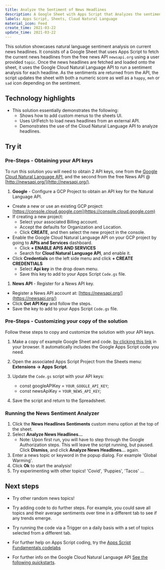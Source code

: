 ```yaml
---
title: Analyze the Sentiment of News Headlines
description: A Google Sheet with Apps Script that Analyzes the sentiment of news headlines retrieved for a user specified topic from a free News API.
labels: Apps Script, Sheets, Cloud Natural Language
material_icon: Feed
create_time: 2021-03-22
update_time: 2021-03-22
---
```


This solution showcases natural language sentiment analysis on current news headlines. It consists of a Google Sheet that uses Apps Script to fetch the current news headlines from the free news API `newsapi.org` using a user provided `topic`.
Once the news headlines are fetched and loaded onto the sheet, it uses the Google Cloud Natural Language API to run a sentiment analysis for each headline. 
As the sentiments are returned from the API, the script updates the sheet with both a numeric score as well as a `happy`, `meh` or `sad` icon depending on the sentiment.
 
## Technology highlights

- This solution essentially demonstrates the following:
   * Shows how to add custom menus to the sheets UI.
   * Uses UrlFetch to load news headlines from an external API.
   * Demonstrates the use of the Cloud Natural Language API to analyze headlines.

## Try it

### Pre-Steps - Obtaining your API keys
To run this solution you will need to obtain 2 API keys, one from the [Google Cloud Natural Language API](https://cloud.google.com/natural-language), and the second from the free News API @ [http://newsapi.org/](http://newsapi.org/).

1.  **Google** - Configure a GCP Project to obtain an API key for the Natural Language API.
   * Create a new or use an existing GCP project: [https://console.cloud.google.com](https://console.cloud.google.com) 
   * If creating a new project: 
      * Select your associated Billing account.
      * Accept the defaults for Organization and Location.
      * Click **CREATE**, and then select the new project in the console.
   * Enable the Google Cloud Natural Language API on your GCP project by going to **APIs and Services** dashboard.
      * Click **+ ENABLE APIS AND SERVICES**
      * Search for **Cloud Natural Language API**, and enable it.
   * Click **Credentials** on the left side menu and click **+ CREATE CREDENTIALS**
      * Select **Api key** in the drop down menu. 
      * Save this key to add to your Apps Script `Code.gs` file. 

1.  **News API** - Register for a News API key.
   * Register a News API account at: [https://newsapi.org/](https://newsapi.org/)
   * Click **Get API Key** and follow the steps.
   * Save the key to add to your Apps Script `Code.gs` file. 

### Pre-Steps - Customizing your copy of the solution
Follow these steps to copy and customize the solution with your API keys.

1. Make a copy of example Google Sheet and code.
   [by clicking this link](https://docs.google.com/spreadsheets/d/1XwxcB9W9dkNBu8sSag3cwvQxGLNAeMCxXcfjm9zS9H4/copy)
   in your browser. It automatically includes the Google Apps Script code
   you need.

1. Open the associated Apps Script Project from the Sheets menu: **Extensions -> Apps Script**.
1. Update the `Code.gs` script with your API keys:
   - const googleAPIKey = `YOUR_GOOGLE_API_KEY`;
   - const newsApiKey = `YOUR_NEWS_API_KEY`;
1. Save the script and return to the Spreadsheet.

### Running the News Sentiment Analyzer
1. Click the **News Headlines Sentiments** custom menu option at the top of the sheet.
1. Select **Analyze News Headlines...**
    - Note: Upon first run, you will have to step through the Google Authorization steps. This will leave the script running, but paused. Click **Dismiss**, and click **Analyze News Headlines...** again.
1. Enter a news topic or keyword in the popup dialog. For example 'Global Warming'.
1. Click **Ok** to start the analysis! 
1. Try experimenting with other topics! 'Covid', 'Puppies', 'Tacos' ...

## Next steps

* Try other random news topics!

* Try adding code to do further steps. For example, you could save all topics and their average sentiments over time in a different tab to see if any trends emerge.

* Try running the code via a Trigger on a daily basis with a set of topics selected from a different tab.

* For further help on Apps Script coding, try the [Apps Script Fundamentals codelabs](https://developers.google.com/apps-script/quickstart/fundamentals-codelabs)

* For further info on the Google Cloud Natural Language API [See the following quickstarts](https://cloud.google.com/natural-language/docs/quickstarts).